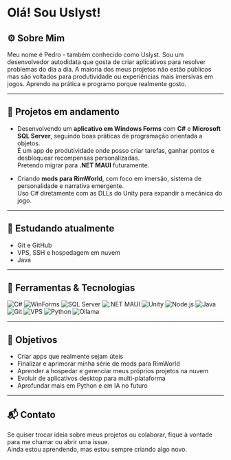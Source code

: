 # Olá! Sou **Uslyst**!

## ⚙️ Sobre Mim

Meu nome é Pedro - também conhecido como Uslyst. Sou um desenvolvedor autodidata que gosta de criar aplicativos para resolver problemas do dia a dia. A maioria dos meus projetos não estão públicos mas são voltados para produtividade ou experiências mais imersivas em jogos. Aprendo na prática e programo porque realmente gosto.

---

## 🚧 Projetos em andamento

- Desenvolvendo um **aplicativo em Windows Forms** com **C#** e **Microsoft SQL Server**, seguindo boas práticas de programação orientada a objetos.  
  É um app de produtividade onde posso criar tarefas, ganhar pontos e desbloquear recompensas personalizadas.  
  Pretendo migrar para **.NET MAUI** futuramente.

- Criando **mods para RimWorld**, com foco em imersão, sistema de personalidade e narrativa emergente.  
  Uso C# diretamente com as DLLs do Unity para expandir a mecânica do jogo.

---

## 🧠 Estudando atualmente

- Git e GitHub  
- VPS, SSH e hospedagem em nuvem  
- Java  

---

## 🧰 Ferramentas & Tecnologias

![C#](https://img.shields.io/badge/C%23-239120?style=flat&logo=c-sharp&logoColor=white)
![WinForms](https://img.shields.io/badge/WinForms-0078D7?style=flat&logo=windows&logoColor=white)
![SQL Server](https://img.shields.io/badge/SQL%20Server-CC2927?style=flat&logo=microsoftsqlserver&logoColor=white)
![.NET MAUI](https://img.shields.io/badge/.NET_MAUI-512BD4?style=flat&logo=dotnet&logoColor=white)
![Unity](https://img.shields.io/badge/Unity-000000?style=flat&logo=unity&logoColor=white)
![Node.js](https://img.shields.io/badge/Node.js-339933?style=flat&logo=nodedotjs&logoColor=white)
![Java](https://img.shields.io/badge/Java-ED8B00?style=flat&logo=java&logoColor=white)
![Git](https://img.shields.io/badge/Git-F05032?style=flat&logo=git&logoColor=white)
![VPS](https://img.shields.io/badge/VPS-Cloud-blue?style=flat&logo=cloudsmith&logoColor=white)
![Python](https://img.shields.io/badge/Python-3776AB?style=flat&logo=python&logoColor=white)
![Ollama](https://img.shields.io/badge/-Ollama-000000?style=flat&logo=ollama&logoColor=white)

---

## 🎯 Objetivos

- Criar apps que realmente sejam úteis  
- Finalizar e aprimorar minha série de mods para RimWorld  
- Aprender a hospedar e gerenciar meus próprios projetos na nuvem  
- Evoluir de aplicativos desktop para multi-plataforma  
- Aprofundar mais em Python e em IA no futuro

---

## 📬 Contato

Se quiser trocar ideia sobre meus projetos ou colaborar, fique à vontade para me chamar ou abrir uma issue.  
Ainda estou aprendendo, mas estou sempre criando algo novo.
